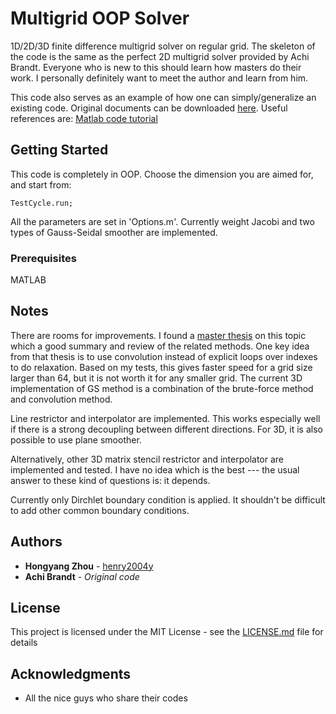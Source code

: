 # Multigrid OOP Solver
1D/2D/3D finite difference multigrid solver on regular grid. The skeleton of the code is the same as the perfect 2D multigrid solver provided by Achi Brandt. Everyone who is new to this should learn how masters do their work. I personally definitely want to meet the author and learn from him.

This code also serves as an example of how one can simply/generalize an existing code. Original documents can be downloaded [here](http://www.wisdom.weizmann.ac.il/~achi/classics.pdf). Useful references are: [Matlab code tutorial](https://github.com/dappelha/MultiGridMatlab)

## Getting Started

This code is completely in OOP. Choose the dimension you are aimed for, and start from:
```
TestCycle.run;
```

All the parameters are set in 'Options.m'. Currently weight Jacobi and two types of Gauss-Seidal smoother are implemented.

### Prerequisites

MATLAB

## Notes
There are rooms for improvements. I found a [master thesis](https://www.duo.uio.no/handle/10852/12685) on this topic which a good summary and review of the related methods. One key idea from that thesis is to use convolution instead of explicit loops over indexes to do relaxation. Based on my tests, this gives faster speed for a grid size larger than 64, but it is not worth it for any smaller grid. The current 3D implementation of GS method is a combination of the brute-force method and convolution method.

Line restrictor and interpolator are implemented. This works especially well if there is a strong decoupling between different directions. For 3D, it is also possible to use plane smoother.

Alternatively, other 3D matrix stencil restrictor and interpolator are implemented and tested. I have no idea which is the best --- the usual answer to these kind of questions is: it depends.

Currently only Dirchlet boundary condition is applied. It shouldn't be difficult to add other common boundary conditions.

## Authors

* **Hongyang Zhou** - [henry2004y](https://github.com/henry2004y)
* **Achi Brandt** - *Original code*

## License

This project is licensed under the MIT License - see the [LICENSE.md](LICENSE.md) file for details

## Acknowledgments

* All the nice guys who share their codes


